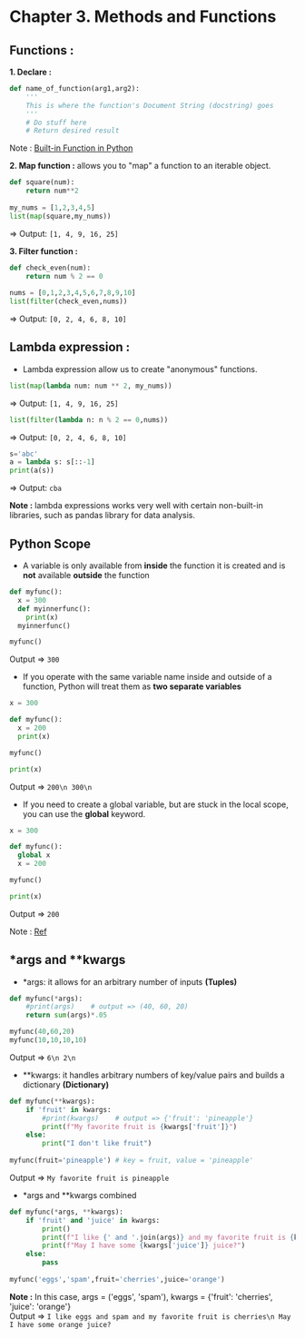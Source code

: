 # Chapter **3.**  Methods and Functions

## **Functions :**

**1. Declare :**
```python
def name_of_function(arg1,arg2):
    '''
    This is where the function's Document String (docstring) goes
    '''
    # Do stuff here
    # Return desired result
```
Note : [ Built-in Function in Python][0]

[0]: https://docs.python.org/2/library/functions.html

**2. Map function :** allows you to "map" a function to an iterable object.
```python
def square(num):
    return num**2
    
my_nums = [1,2,3,4,5]
list(map(square,my_nums))
```
=> Output: `[1, 4, 9, 16, 25]`

**3. Filter function :**
```python
def check_even(num):
    return num % 2 == 0 
    
nums = [0,1,2,3,4,5,6,7,8,9,10]
list(filter(check_even,nums))
```
=> Output: `[0, 2, 4, 6, 8, 10]`

## **Lambda expression :**  
* Lambda expression allow us to create "anonymous" functions.
```python
list(map(lambda num: num ** 2, my_nums))
```
=> Output: `[1, 4, 9, 16, 25]`

```python
list(filter(lambda n: n % 2 == 0,nums))
```
=> Output: `[0, 2, 4, 6, 8, 10]`

```python
s='abc'
a = lambda s: s[::-1]
print(a(s))
```
=> Output: `cba`

**Note :** lambda expressions works very well with certain non-built-in libraries, such as pandas library for data analysis.

## Python Scope  
* A variable is only available from **inside** the function it is created and is **not** available **outside** the function
```python
def myfunc():
  x = 300
  def myinnerfunc():
    print(x)
  myinnerfunc()

myfunc()
```
Output => `300`

* If you operate with the same variable name inside and outside of a function, Python will treat them as **two separate variables**
```python
x = 300

def myfunc():
  x = 200
  print(x)

myfunc()

print(x)
```
Output => `200\n 300\n`

* If you need to create a global variable, but are stuck in the local scope, you can use the **global** keyword.
```python 
x = 300

def myfunc():
  global x
  x = 200

myfunc()

print(x)
```
Output => `200`  

Note : [Ref][1]

[1]: https://www.w3schools.com/python/python_scope.asp

## *args and **kwargs

* *args: it allows for an arbitrary number of inputs **(Tuples)**
```python
def myfunc(*args):
    #print(args)    # output => (40, 60, 20)
    return sum(args)*.05

myfunc(40,60,20)
myfunc(10,10,10,10)
```
Output => `6\n 2\n`  

* **kwargs: it handles arbitrary numbers of key/value pairs and  builds a dictionary **(Dictionary)**
```python
def myfunc(**kwargs):
    if 'fruit' in kwargs:
        #print(kwargs)    # output => {'fruit': 'pineapple'}
        print(f"My favorite fruit is {kwargs['fruit']}") 
    else:
        print("I don't like fruit")
        
myfunc(fruit='pineapple') # key = fruit, value = 'pineapple'
```
Output => `My favorite fruit is pineapple`  

* *args and **kwargs combined
```python
def myfunc(*args, **kwargs):
    if 'fruit' and 'juice' in kwargs:
        print()
        print(f"I like {' and '.join(args)} and my favorite fruit is {kwargs['fruit']}")
        print(f"May I have some {kwargs['juice']} juice?")
    else:
        pass
        
myfunc('eggs','spam',fruit='cherries',juice='orange')
```
**Note :** In this case, args = ('eggs', 'spam'), kwargs = {'fruit': 'cherries', 'juice': 'orange'}  
Output => `I like eggs and spam and my favorite fruit is cherries\n May I have some orange juice?`  

